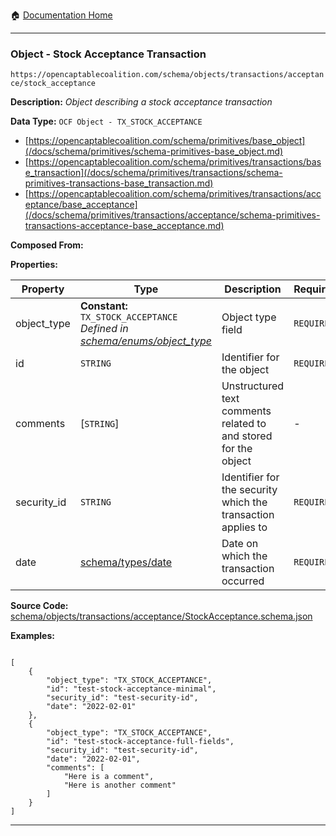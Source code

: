 :house: [Documentation Home](/README.md)

---

### Object - Stock Acceptance Transaction

`https://opencaptablecoalition.com/schema/objects/transactions/acceptance/stock_acceptance`

**Description:** _Object describing a stock acceptance transaction_

**Data Type:** `OCF Object - TX_STOCK_ACCEPTANCE`

- [https://opencaptablecoalition.com/schema/primitives/base_object](/docs/schema/primitives/schema-primitives-base_object.md)
- [https://opencaptablecoalition.com/schema/primitives/transactions/base_transaction](/docs/schema/primitives/transactions/schema-primitives-transactions-base_transaction.md)
- [https://opencaptablecoalition.com/schema/primitives/transactions/acceptance/base_acceptance](/docs/schema/primitives/transactions/acceptance/schema-primitives-transactions-acceptance-base_acceptance.md)

**Composed From:**

**Properties:**

| Property    | Type                                                                                                                            | Description                                                     | Required   |
| ----------- | ------------------------------------------------------------------------------------------------------------------------------- | --------------------------------------------------------------- | ---------- |
| object_type | **Constant:** `TX_STOCK_ACCEPTANCE`</br>_Defined in [schema/enums/object_type](/docs/schema/enums/schema-enums-object_type.md)_ | Object type field                                               | `REQUIRED` |
| id          | `STRING`                                                                                                                        | Identifier for the object                                       | `REQUIRED` |
| comments    | [`STRING`]</br>                                                                                                                 | Unstructured text comments related to and stored for the object | -          |
| security_id | `STRING`                                                                                                                        | Identifier for the security which the transaction applies to    | `REQUIRED` |
| date        | [schema/types/date](/docs/schema/types/schema-types-date.md)                                                                    | Date on which the transaction occurred                          | `REQUIRED` |

**Source Code:** [schema/objects/transactions/acceptance/StockAcceptance.schema.json](/schema/objects/transactions/acceptance/StockAcceptance.schema.json)

**Examples:**

```

[
    {
        "object_type": "TX_STOCK_ACCEPTANCE",
        "id": "test-stock-acceptance-minimal",
        "security_id": "test-security-id",
        "date": "2022-02-01"
    },
    {
        "object_type": "TX_STOCK_ACCEPTANCE",
        "id": "test-stock-acceptance-full-fields",
        "security_id": "test-security-id",
        "date": "2022-02-01",
        "comments": [
            "Here is a comment",
            "Here is another comment"
        ]
    }
]

```

---
